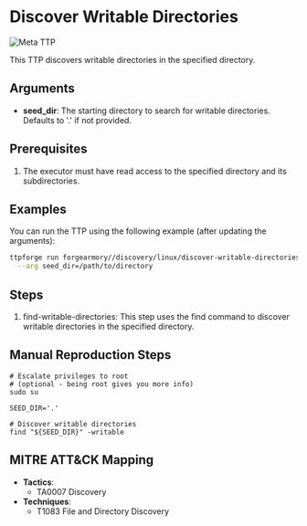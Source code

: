 # Discover Writable Directories

![Meta TTP](https://img.shields.io/badge/Meta_TTP-blue)

This TTP discovers writable directories in the specified directory.

## Arguments

- **seed_dir**: The starting directory to search for writable directories. Defaults to '.' if not provided.

## Prerequisites

1. The executor must have read access to the specified directory and its subdirectories.

## Examples

You can run the TTP using the following example (after updating the arguments):
```bash
ttpforge run forgearmory//discovery/linux/discover-writable-directories/discover-writable-directories.yaml \
  --arg seed_dir=/path/to/directory
```

## Steps

1. find-writable-directories: This step uses the find command to discover writable directories in the specified directory.

## Manual Reproduction Steps

```
# Escalate privileges to root
# (optional - being root gives you more info)
sudo su

SEED_DIR='.'

# Discover writable directories
find "${SEED_DIR}" -writable
```

## MITRE ATT&CK Mapping

- **Tactics**:
    - TA0007 Discovery
- **Techniques**:
    - T1083 File and Directory Discovery

